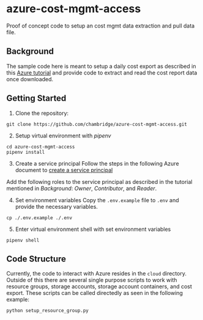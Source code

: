 # azure-cost-mgmt-access
Proof of concept code to setup an cost mgmt data extraction and pull data file.

## Background
The sample code here is meant to setup a daily cost export as described in this [Azure tutorial](https://docs.microsoft.com/en-us/azure/cost-management/tutorial-export-acm-data) and provide code to extract and read the cost report data once downloaded.

## Getting Started

1. Clone the repository:
```
git clone https://github.com/chambridge/azure-cost-mgmt-access.git
```

2. Setup virtual environment with _pipenv_
```
cd azure-cost-mgmt-access
pipenv install
```

3. Create a service principal
Follow the steps in the following Azure document to [create a service principal](https://docs.microsoft.com/en-us/azure/active-directory/develop/howto-create-service-principal-portal)

Add the following roles to the service principal as described in the tutorial mentioned in *Background*: _Owner_, _Contributor_, and _Reader_.


4. Set environment variables
Copy the `.env.example` file to `.env` and provide the necessary variables.
```
cp ./.env.example ./.env
```

5. Enter virtual environment shell with set environment variables
```
pipenv shell
```

## Code Structure

Currently, the code to interact with Azure resides in the `cloud` directory. Outside of this there are several single purpose scripts to work with resource groups, storage accounts, storage account containers, and cost export. These scripts can be called directedly as seen in the following example:

```
python setup_resource_group.py
```